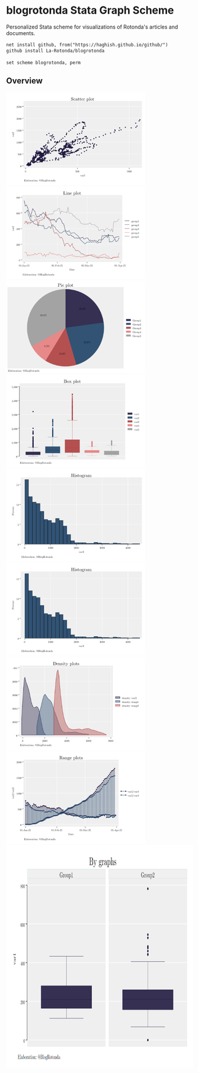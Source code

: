 # blogrotonda Stata Graph Scheme
Personalized Stata scheme for visualizations of Rotonda's articles and documents.

```
net install github, from("https://haghish.github.io/github/")
github install La-Rotonda/blogrotonda

set scheme blogrotonda, perm
```
## Overview
<img src="./graphs/scatter_plot.png" height="250"> <img src="./graphs/line_graph.png" height="250">
<img src="./graphs/pie_chart.png" height="250"> <img src="./graphs/box_plot.png" height="250">
<img src="./graphs/histogram.png" height="250"> <img src="./graphs/hbar.png" height="250">
<img src="./graphs/density.png" height="250"> <img src="./graphs/range_graphs.png" height="250">
<img src="./graphs/bygraphs.png" height="600">
